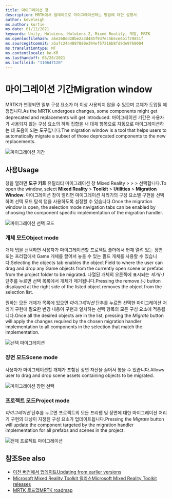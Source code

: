 ```yaml
---
title: 마이그레이션 창
description: MRTK에서 업데이트로 마이그레이션하는 방법에 대한 설명서
author: keveleigh
ms.author: kurtie
ms.date: 01/12/2021
keywords: Unity, HoloLens, HoloLens 2, Mixed Reality, 개발, MRTK
ms.openlocfilehash: a6e268dd28be2a3d485f937ec5b5ce6b1f29851f
ms.sourcegitcommit: a5afc24a4887880e394ef57216b8fd9de9760004
ms.translationtype: MT
ms.contentlocale: ko-KR
ms.lasthandoff: 05/28/2021
ms.locfileid: "110647120"
---
```

# <a name="migration-window"></a><span data-ttu-id="5ea56-104">마이그레이션 기간</span><span class="sxs-lookup"><span data-stu-id="5ea56-104">Migration window</span></span>

<span data-ttu-id="5ea56-105">MRTK가 변경되면 일부 구성 요소가 더 이상 사용되지 않을 수 있으며 교체가 도입될 예정입니다.</span><span class="sxs-lookup"><span data-stu-id="5ea56-105">As the MRTK undergoes changes, some components might get deprecated and replacements will get introduced.</span></span>
<span data-ttu-id="5ea56-106">마이그레이션 기간은 사용자가 사용되지 않는 구성 요소의 하위 집합을 새 대체 항목으로 자동으로 마이그레이션하는 데 도움이 되는 도구입니다.</span><span class="sxs-lookup"><span data-stu-id="5ea56-106">The migration window is a tool that helps users to automatically migrate a subset of those deprecated components to the new replacements.</span></span>

![마이그레이션 기간](../images/migration-window/MRTK_Migration_Window.png)

## <a name="usage"></a><span data-ttu-id="5ea56-108">사용</span><span class="sxs-lookup"><span data-stu-id="5ea56-108">Usage</span></span>

<span data-ttu-id="5ea56-109">창을 열려면 **도구 키트** 유틸리티 마이그레이션 창 Mixed Reality  >    >    >  선택합니다.</span><span class="sxs-lookup"><span data-stu-id="5ea56-109">To open the window, select **Mixed Reality** > **Toolkit** > **Utilities** > **Migration Window**.</span></span> <span data-ttu-id="5ea56-110">마이그레이션 창이 열리면 마이그레이션 처리기의 구성 요소별 구현을 선택하여 선택 모드 탐색 탭을 사용하도록 설정할 수 있습니다.</span><span class="sxs-lookup"><span data-stu-id="5ea56-110">Once the migration window is open, the selection mode navigation tabs can be enabled by choosing the component specific implementation of the migration handler.</span></span>  

![마이그레이션 선택 모드](../images/migration-window/MRTK_Migration_Modes.png)

### <a name="object-mode"></a><span data-ttu-id="5ea56-112">개체 모드</span><span class="sxs-lookup"><span data-stu-id="5ea56-112">Object mode</span></span>

<span data-ttu-id="5ea56-113">개체 탭을 선택하면 사용자가 마이그레이션할 프로젝트 폴더에서 현재 열려 있는 장면 또는 프리팹에서 Game 개체를 끌어서 놓을 수 있는 필드 개체를 사용할 수 있습니다.</span><span class="sxs-lookup"><span data-stu-id="5ea56-113">Selecting the objects tab enables the object Field to where the user can drag and drop any Game objects from the currently open scene or prefabs from the project folder to be migrated.</span></span>
<span data-ttu-id="5ea56-114">나열된 개체의 오른쪽에 표시되는 *제거(-)* 단추를 누르면 선택 목록에서 개체가 제거됩니다.</span><span class="sxs-lookup"><span data-stu-id="5ea56-114">Pressing the remove *(-)* button displayed at the right side of the listed object removes the object from the selection list.</span></span>

<span data-ttu-id="5ea56-115">원하는 모든 개체가 목록에 있으면 *마이그레이션* 단추를 누르면 선택한 마이그레이션 처리기 구현에 필요한 변경 내용이 구현과 일치하는 선택 항목의 모든 구성 요소에 적용됩니다.</span><span class="sxs-lookup"><span data-stu-id="5ea56-115">Once all the desired objects are in the list, pressing the *Migrate* button will apply the changes required by the chosen migration handler implementation to all components in the selection that match the implementation.</span></span>

![선택 마이그레이션](../images/migration-window/MRTK_Object_Migration.png)

### <a name="scene-mode"></a><span data-ttu-id="5ea56-117">장면 모드</span><span class="sxs-lookup"><span data-stu-id="5ea56-117">Scene mode</span></span>

<span data-ttu-id="5ea56-118">사용자가 마이그레이션할 개체가 포함된 장면 자산을 끌어서 놓을 수 있습니다.</span><span class="sxs-lookup"><span data-stu-id="5ea56-118">Allows user to drag and drop scene assets containing objects to be migrated.</span></span>

![마이그레이션 장면 선택](../images/migration-window/MRTK_Scene_Selection.png)

### <a name="project-mode"></a><span data-ttu-id="5ea56-120">프로젝트 모드</span><span class="sxs-lookup"><span data-stu-id="5ea56-120">Project mode</span></span>

<span data-ttu-id="5ea56-121">*마이그레이션* 단추를 누르면 프로젝트의 모든 프리팹 및 장면에 대한 마이그레이션 처리기 구현의 대상이 지정된 구성 요소가 업데이트됩니다.</span><span class="sxs-lookup"><span data-stu-id="5ea56-121">Pressing the *Migrate* button will update the component targeted by the migration handler implementation for all prefabs and scenes in the project.</span></span>

![전체 프로젝트 마이그레이션](../images/migration-window/MRTK_Project_Migration.png)

## <a name="see-also"></a><span data-ttu-id="5ea56-123">참조</span><span class="sxs-lookup"><span data-stu-id="5ea56-123">See also</span></span>

- [<span data-ttu-id="5ea56-124">이전 버전에서 업데이트</span><span class="sxs-lookup"><span data-stu-id="5ea56-124">Updating from earlier versions</span></span>](../../updates-deployment/updating.md)
- [<span data-ttu-id="5ea56-125">Microsoft Mixed Reality Toolkit 릴리스</span><span class="sxs-lookup"><span data-stu-id="5ea56-125">Microsoft Mixed Reality Toolkit releases</span></span>](../../release-notes/mrtk-26-release-notes.md)
- [<span data-ttu-id="5ea56-126">MRTK 로드맵</span><span class="sxs-lookup"><span data-stu-id="5ea56-126">MRTK roadmap</span></span>](../../roadmap.md)
